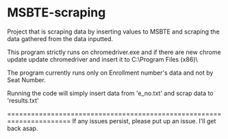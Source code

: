 # MSBTE-scraping
Project that is scraping data by inserting values to MSBTE and scraping the data gathered from the data inputted.

This program strictly runs on chromedriver.exe
and if there are new chrome update update chromedriver and insert it to C:\Program Files (x86)\

The program currently runs only on Enrollment number's data and not by Seat Number.

Running the code will simply insert data from 'e_no.txt' and scrap data to 'results.txt'

======================================================================
If any issues persist, please put up an issue. I'll get back asap.
